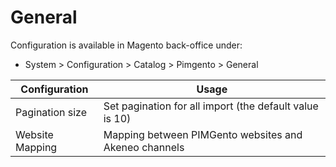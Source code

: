 # General

Configuration is available in Magento back-office under:
* System > Configuration > Catalog > Pimgento > General

| Configuration                 | Usage                                                                                  |
|-------------------------------|----------------------------------------------------------------------------------------|
| Pagination size               | Set pagination for all import (the default value is 10)                                |
| Website Mapping               | Mapping between PIMGento websites and Akeneo channels                                  |